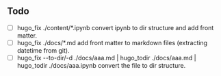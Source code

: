 ## Todo

- [ ] hugo_fix ./content/*.ipynb
        convert ipynb to dir structure and add front matter.
- [ ] hugo_fix ./docs/*.md
        add front matter to markdown files (extracting datetime from git).
- [ ] hugo_fix --to-dir/-d ./docs/aaa.md | hugo_todir ./docs/aaa.md | hugo_todir ./docs/aaa.ipynb
        convert the file to dir structure.
